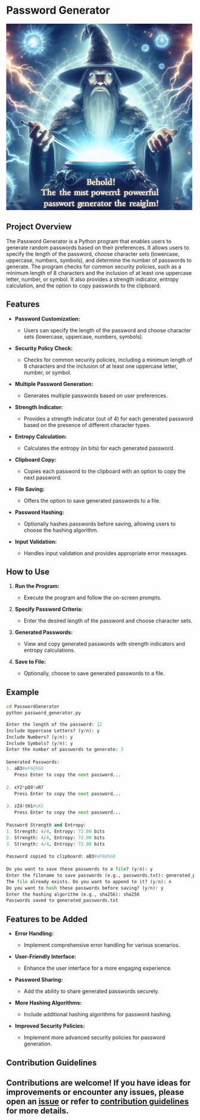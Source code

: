 # Password Generator

![password generator](image.png)

## Project Overview

The Password Generator is a Python program that enables users to generate random passwords based on their preferences. It allows users to specify the length of the password, choose character sets (lowercase, uppercase, numbers, symbols), and determine the number of passwords to generate. The program checks for common security policies, such as a minimum length of 8 characters and the inclusion of at least one uppercase letter, number, or symbol. It also provides a strength indicator, entropy calculation, and the option to copy passwords to the clipboard.

## Features

- **Password Customization:**

  - Users can specify the length of the password and choose character sets (lowercase, uppercase, numbers, symbols).

- **Security Policy Check:**

  - Checks for common security policies, including a minimum length of 8 characters and the inclusion of at least one uppercase letter, number, or symbol.

- **Multiple Password Generation:**

  - Generates multiple passwords based on user preferences.

- **Strength Indicator:**

  - Provides a strength indicator (out of 4) for each generated password based on the presence of different character types.

- **Entropy Calculation:**

  - Calculates the entropy (in bits) for each generated password.

- **Clipboard Copy:**

  - Copies each password to the clipboard with an option to copy the next password.

- **File Saving:**

  - Offers the option to save generated passwords to a file.

- **Password Hashing:**

  - Optionally hashes passwords before saving, allowing users to choose the hashing algorithm.

- **Input Validation:**
  - Handles input validation and provides appropriate error messages.

## How to Use

1. **Run the Program:**

   - Execute the program and follow the on-screen prompts.

2. **Specify Password Criteria:**

   - Enter the desired length of the password and choose character sets.

3. **Generated Passwords:**

   - View and copy generated passwords with strength indicators and entropy calculations.

4. **Save to File:**
   - Optionally, choose to save generated passwords to a file.

## Example

```bash
cd PasswordGenerator
python password_generator.py
```

```python
Enter the length of the password: 12
Include Uppercase Letters? (y/n): y
Include Numbers? (y/n): y
Include Symbols? (y/n): y
Enter the number of passwords to generate: 3

Generated Passwords:
1. aB3#eF6@hG8
   Press Enter to copy the next password...

2. xY2*pQ9!vR7
   Press Enter to copy the next password...

3. zZ4!tH1#oK5
   Press Enter to copy the next password...

Password Strength and Entropy:
1. Strength: 4/4, Entropy: 72.00 bits
2. Strength: 4/4, Entropy: 72.00 bits
3. Strength: 4/4, Entropy: 72.00 bits

Password copied to clipboard: aB3#eF6@hG8

Do you want to save these passwords to a file? (y/n): y
Enter the filename to save passwords (e.g., passwords.txt): generated_passwords.txt
The file already exists. Do you want to append to it? (y/n): n
Do you want to hash these passwords before saving? (y/n): y
Enter the hashing algorithm (e.g., sha256): sha256
Passwords saved to generated_passwords.txt
```

## Features to be Added

- **Error Handling:**

  - Implement comprehensive error handling for various scenarios.

- **User-Friendly Interface:**

  - Enhance the user interface for a more engaging experience.

- **Password Sharing:**

  - Add the ability to share generated passwords securely.

- **More Hashing Algorithms:**

  - Include additional hashing algorithms for password hashing.

- **Improved Security Policies:**
  - Implement more advanced security policies for password generation.

## Contribution Guidelines

Contributions are welcome! If you have ideas for improvements or encounter any issues, please open an [issue](https://github.com/vrm-piyush/Acronym/issues) or refer to [contribution guidelines](../CONTRIBUTING.md) for more details.
---
